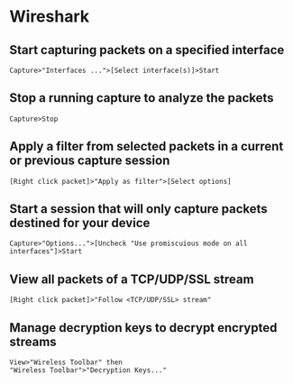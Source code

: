 # Wireshark

## Start capturing packets on a specified interface

```
Capture>"Interfaces ...">[Select interface(s)]>Start
```

## Stop a running capture to analyze the packets

```
Capture>Stop
```

## Apply a filter from selected packets in a current or previous capture session

```
[Right click packet]>"Apply as filter">[Select options]
```

## Start a session that will only capture packets destined for your device

```
Capture>"Options...">[Uncheck "Use promiscuious mode on all interfaces"]>Start
```

## View all packets of a TCP/UDP/SSL stream 

```
[Right click packet]>"Follow <TCP/UDP/SSL> stream"
```

## Manage decryption keys to decrypt encrypted streams

```
View>"Wireless Toolbar" then
"Wireless Toolbar">"Decryption Keys..."
```

